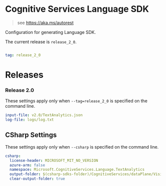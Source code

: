 # Cognitive Services Language SDK

> see https://aka.ms/autorest

Configuration for generating Language SDK.

The current release is `release_2_0`.

``` yaml

tag: release_2_0
```
# Releases

### Release 2.0
These settings apply only when `--tag=release_2_0` is specified on the command line.

``` yaml $(tag) == 'release_2_0'
input-file: v2.0/TextAnalytics.json
log-file: logs/log.txt
```

## CSharp Settings
These settings apply only when `--csharp` is specified on the command line.
``` yaml $(csharp) 
csharp: 
  license-header: MICROSOFT_MIT_NO_VERSION
  azure-arm: false
  namespace: Microsoft.CognitiveServices.Language.TextAnalytics
  output-folder: $(csharp-sdks-folder)/CognitiveServices/dataPlane/Vision/Microsoft.CognitiveServices.Language/Generated/TextAnalytics
  clear-output-folder: true
```

